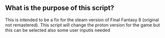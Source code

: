 ## What is the purpose of this script?

This is intended to be a fix for the steam version of Final Fantasy 8 (original not remastered).
This script will change the proton version for the game but this can be selected also some user inputis needed 
